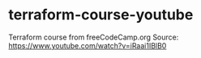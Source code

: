 # terraform-course-youtube
Terraform course from freeCodeCamp.org           Source: https://www.youtube.com/watch?v=iRaai1IBlB0
